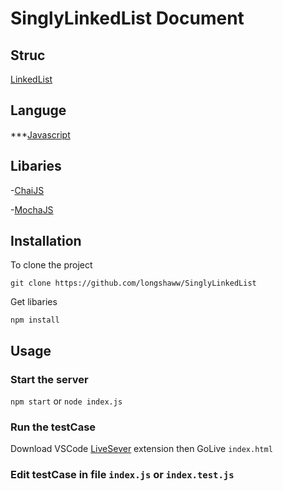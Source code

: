 # SinglyLinkedList Document

## Struc
[LinkedList](https://i.ytimg.com/vi/ZBdE8DElQQU/maxresdefault.jpg)

## Languge
***[Javascript](https://www.javascript.com/)

## Libaries
-[ChaiJS](https://www.chaijs.com/)

-[MochaJS](https://mochajs.org/)

## Installation
To clone the project
```
git clone https://github.com/longshaww/SinglyLinkedList
````
Get libaries 
```
npm install
```

## Usage

### Start the server
``` npm start ```
or
``` node index.js ```

### Run the testCase

  Download VSCode [LiveSever](https://marketplace.visualstudio.com/items?itemName=ritwickdey.LiveServer) extension then GoLive ```index.html```
  
### Edit testCase in file ```index.js``` or ```index.test.js```



